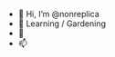 - 👋 Hi, I’m @nonreplica
- 🌱 Learning / Gardening
- 💞️ 
- 📫 

<!---
nonreplica/nonreplica is a ✨ special ✨ repository because its `README.md` (this file) appears on your GitHub profile.
You can click the Preview link to take a look at your changes.
--->
